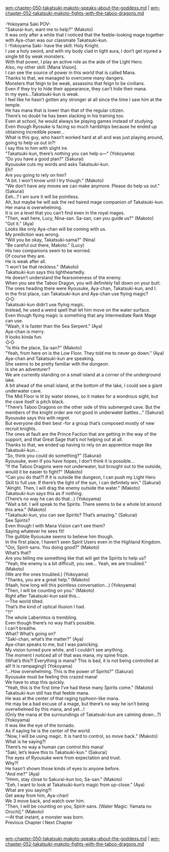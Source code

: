 [wm-chapter-050-takatsuki-makoto-speaks-about-the-goddess.md](./wm-chapter-050-takatsuki-makoto-speaks-about-the-goddess.md) | [wm-chapter-052-takatsuki-makoto-fights-with-the-taboo-dragons.md](./wm-chapter-052-takatsuki-makoto-fights-with-the-taboo-dragons.md) <br/>
<br/>
-Yokoyama Saki POV- <br/>
"Sakurai-kun, want me to help?" (Makoto)<br/>
It was only after a while that I noticed that the feeble-looking mage together with Aya-chan was our classmate Takatsuki-kun.<br/>
I -Yokoyama Saki- have the skill: Holy Knight.<br/>
I use a holy sword, and with my body clad in light aura, I don’t get injured a single bit by weak monsters.<br/>
With that power, I play an active role as the aide of the Light Hero.<br/>
Also, my other skill: [Mana Vision].<br/>
I can see the source of power in this world that is called Mana.<br/>
Thanks to that, we managed to overcome many dangers.<br/>
Monsters that feign to be weak, assassins that feign to be civilians.<br/>
Even if they try to hide their appearance, they can’t hide their mana.<br/>
In my eyes…Takatsuki-kun is weak.<br/>
I feel like he hasn’t gotten any stronger at all since the time I saw him at the temple.<br/>
He has mana that is lower than that of the regular citizen.<br/>
There’s no doubt he has been slacking in his training too.<br/>
Even at school, he would always be playing games instead of studying.<br/>
Even though Ryosuke is facing so much hardships because he ended up obtaining incredible power…<br/>
What is this guy, who hasn’t worked hard at all and was just playing around, going to help us out in?! <br/>
I say this to him with slight ire.<br/>
"Takatsuki-kun, there’s nothing you can help u—" (Yokoyama)<br/>
"Do you have a good plan?" (Sakurai)<br/>
Ryousuke cuts my words and asks Takatsuki-kun.<br/>
Eh?<br/>
Are you going to rely on him?<br/>
"A bit. I won’t know until I try though." (Makoto)<br/>
"We don’t have any moves we can make anymore. Please do help us out." (Sakurai)<br/>
Eeh…? I am sure it will be pointless.<br/>
Ah, but maybe he will ask the red haired mage companion of Takatsuki-kun.<br/>
Her mana is overwhelming.<br/>
It is on a level that you can’t find even in the royal mages.<br/>
"Then, wait here, Lucy, Nina-san. Sa-san, can you guide us?" (Makoto)<br/>
"Got it." (Aya)<br/>
Looks like only Aya-chan will be coming with us.<br/>
My prediction was wrong.<br/>
"Will you be okay, Takatsuki-sama?" (Nina)<br/>
"Be careful out there, Makoto." (Lucy)<br/>
His two companions seem to be worried.<br/>
Of course they are.<br/>
He is weak after all.<br/>
"I won’t be that reckless." (Makoto)<br/>
Takatsuki-kun says this lightheartedly.<br/>
He doesn’t understand the fearsomeness of the enemy.<br/>
When you see the Taboo Dragon, you will definitely fall down on your butt.<br/>
The ones heading there were Ryousuke, Aya-chan, Takatsuki-kun, and I.<br/>
In the first place, can Takatsuki-kun and Aya-chan use flying magic?<br/>
◇◇<br/>
Takatsuki-kun didn’t use flying magic.<br/>
Instead, he used a weird spell that let him move on the water surface.<br/>
Even though flying magic is something that any Intermediate Rank Mage can use.<br/>
"Waah, it is faster than the Sea Serpent." (Aya)<br/>
Aya-chan is merry.<br/>
It looks kinda fun.<br/>
◇◇<br/>
"Is this the place, Sa-san?" (Makoto)<br/>
"Yeah, from here on is the Low Floor. They told me to never go down." (Aya)<br/>
Aya-chan and Takatsuki-kun are speaking.<br/>
She seems to be pretty familiar with the dungeon. <br/>
Is she an adventurer?<br/>
We are currently standing on a small island at a corner of the underground lake.<br/>
A bit ahead of the small island, at the bottom of the lake, I could see a giant underwater cave.<br/>
The Mid Floor is lit by water stones, so it makes for a wondrous sight, but the cave itself is pitch black.<br/>
"There’s Taboo Dragons on the other side of this submerged cave. But the members of the knight order are not good in underwater battles…" (Sakurai)<br/>
Ryousuke says this with regret.<br/>
But everyone did their best -for a group that’s composed mostly of new recruit knights.<br/>
The ones at fault are the Prince Faction that are getting in the way of the support, and that Great Sage that’s not helping out at all.<br/>
Thanks to that, we ended up having to rely on an apprentice mage like Takatsuki-kun…<br/>
"So, think you could do something?" (Sakurai)<br/>
Ryousuke, even if you have hopes, I don’t think it is possible…<br/>
"If the Taboo Dragons were not underwater, but brought out to the outside, would it be easier to fight?" (Makoto)<br/>
"Can you do that?! If it is outside the dungeon, I can push my Light Hero Skill to full use. If there’s the light of the sun, I can definitely win." (Sakurai)<br/>
"Alright. Then, I will drag the enemy outside the water." (Makoto)<br/>
Takatsuki-kun says this as if nothing.<br/>
(There’s no way he can do that…) (Yokoyama)<br/>
"Wait a bit. I will speak to the Spirits. There seems to be a whole lot around this area." (Makoto)<br/>
"Takatsuki-kun, you can see Spirits? That’s amazing." (Sakurai)<br/>
See Spirits?<br/>
Even though I with Mana Vision can’t see them?<br/>
Saying whatever he sees fit!<br/>
The gullible Ryousuke seems to believe him though.<br/>
In the first place, I haven’t seen Spirit Users even in the Highland Kingdom.<br/>
"Ooi, Spirit-sans. You doing good?" (Makoto)<br/>
What’s that?<br/>
Are you telling me something like that will get the Spirits to help us?<br/>
"Yeah, the enemy is a bit difficult, you see… Yeah, we are troubled." (Makoto)<br/>
(We are the ones troubled.) (Yokoyama)<br/>
"Thanks, you are a great help." (Makoto)<br/>
(Haah, how long will this pointless conversation…) (Yokoyama)<br/>
"Then, I will be counting on you." (Makoto)<br/>
Right after Takatsuki-kun said this…<br/>
—The world tilted.<br/>
That’s the kind of optical illusion I had.<br/>
"?!" <br/>
The whole Laberintos is trembling.<br/>
Even though there’s no way that’s possible.<br/>
I can’t breathe.<br/>
What? What’s going on?<br/>
"Saki-chan, what’s the matter?" (Aya)<br/>
Aya-chan speaks to me, but I was panicking.<br/>
My vision turned pure white, and I couldn’t see anything.<br/>
The moment I noticed all of that was mana, my spine froze.<br/>
(What’s this?! Everything is mana? This is bad, it is not being controlled at all! It is rampaging!) (Yokoyama)<br/>
"…How overwhelming. This is the power of Spirits?" (Sakurai)<br/>
Ryousuke must be feeling this crazed mana! <br/>
We have to stop this quickly.<br/>
"Yeah, this is the first time I’ve had these many Spirits come." (Makoto)<br/>
Takatsuki-kun still has that feeble mana.<br/>
He was at the center of that raging typhoon-like mana.<br/>
He may be a bad excuse of a mage, but there’s no way he isn’t being overwhelmed by this mana, and yet…!<br/>
(Only the mana at the surroundings of Takatsuki-kun are calming down…?) (Yokoyama)<br/>
It was like the eye of the tornado.<br/>
As if saying he is the center of the world.<br/>
"Now, I will be using magic. It is hard to control, so move back." (Makoto)<br/>
What is he saying?! <br/>
There’s no way a human can control this mana! <br/>
"Saki, let’s leave this to Takatsuki-kun." (Sakurai)<br/>
The eyes of Ryousuke were from expectation and trust.<br/>
Why?! <br/>
He hasn’t shown those kinds of eyes to anyone before.<br/>
"And me?" (Aya)<br/>
"Hmm, stay close to Sakurai-kun too, Sa-san." (Makoto)<br/>
"Eeh, I want to look at Takatsuki-kun’s magic from up-close." (Aya)<br/>
What are you saying?! <br/>
Get away from him, Aya-chan! <br/>
We 3 move back, and watch over him.<br/>
"Then, I will be counting on you, Spirit-sans. [Water Magic: Yamata no Orochi]." (Makoto)<br/>
—At that instant, a monster was born.<br/>
Previous Chapter l Next Chapter<br/>
<br/> <br/>
[wm-chapter-050-takatsuki-makoto-speaks-about-the-goddess.md](./wm-chapter-050-takatsuki-makoto-speaks-about-the-goddess.md) | [wm-chapter-052-takatsuki-makoto-fights-with-the-taboo-dragons.md](./wm-chapter-052-takatsuki-makoto-fights-with-the-taboo-dragons.md) <br/>
